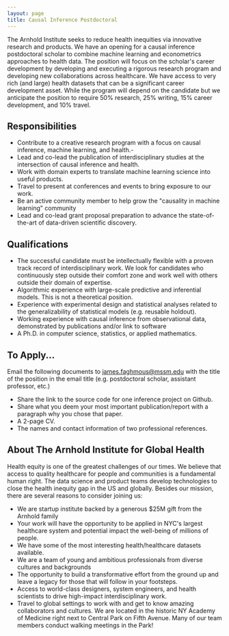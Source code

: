 ```yaml
---
layout: page
title: Causal Inference Postdoctoral
---
```


The Arnhold Institute seeks to reduce health inequities via innovative research and products. We have an opening for a causal inference postdoctoral scholar to combine machine learning and econometrics approaches to health data. The position will focus on the scholar's career development by developing and executing a rigorous research program and developing new collaborations across healthcare. We have access to very rich (and large) health datasets that can be a significant career development asset. While the program will depend on the candidate but we anticipate the position to require 50% research, 25% writing, 15% career development, and 10% travel.

## Responsibilities

- Contribute to a creative research program with a focus on causal inference, machine learning, and health.- 
- Lead and co-lead the publication of interdisciplinary studies at the intersection of causal inference and health.
- Work with domain experts to translate machine learning science into useful products.
- Travel to present at conferences and events to bring exposure to our work.
- Be an active community member to help grow the "causality in machine learning" community
- Lead and co-lead grant proposal preparation to advance the state-of-the-art of data-driven scientific discovery.

## Qualifications

- The successful candidate must be intellectually flexible with a proven track record of interdisciplinary work. We look for candidates who continuously step outside their comfort zone and work well with others outside their domain of expertise.
- Algorithmic experience with large-scale predictive and inferential models. This is not a theoretical position. 
- Experience with experimental design and statistical analyses related to the generalizability of statistical models (e.g. reusable holdout).
- Working experience with causal inference from observational data, demonstrated by publications and/or link to software
- A Ph.D. in computer science, statistics, or applied mathematics.

## To Apply...

Email the following documents to james.faghmous@mssm.edu with the title of the position in the email title (e.g. postdoctoral scholar, assistant professor, etc.)

- Share the link to the source code for one inference project on Github.
- Share what you deem your most important publication/report with a paragraph why you chose that paper.
- A 2-page CV.
- The names and contact information of two professional references.

## About The Arnhold Institute for Global Health

Health equity is one of the greatest challenges of our times. We believe that access to quality healthcare for people and communities is a fundamental human right. The data science and product teams develop technologies to close the health inequity gap in the US and globally. Besides our mission, there are several reasons to consider joining us:

- We are startup institute backed by a generous $25M gift from the Arnhold family
- Your work will have the opportunity to be applied in NYC's largest healthcare system and potential impact the well-being of millions of people.
- We have some of the most interesting health/healthcare datasets available.
- We are a team of young and ambitious professionals from diverse cultures and backgrounds
- The opportunity to build a transformative effort from the ground up and leave a legacy for those that will follow in your footsteps.
- Access to world-class designers, system engineers, and health scientists to drive high-impact interdisciplinary work.
- Travel to global settings to work with and get to know amazing collaborators and cultures.
We are located in the historic NY Academy of Medicine right next to Central Park on Fifth Avenue. Many of our team members conduct walking meetings in the Park!